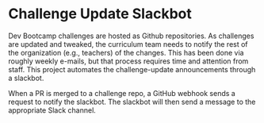 # Challenge Update Slackbot

Dev Bootcamp challenges are hosted as Github repositories.  As challenges are updated and tweaked, the curriculum team needs to notify the rest of the organization (e.g., teachers) of the changes.  This has been done via roughly weekly e-mails, but that process requires time and attention from staff.  This project automates the challenge-update announcements through a slackbot.

When a PR is merged to a challenge repo, a GitHub webhook sends a request to notify the slackbot.  The slackbot will then send a message to the appropriate Slack channel.
